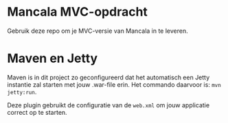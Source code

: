 # Mancala MVC-opdracht

Gebruik deze repo om je MVC-versie van Mancala in te leveren.

# Maven en Jetty

Maven is in dit project zo geconfigureerd dat het automatisch een Jetty instantie zal starten met jouw .war-file erin. Het commando daarvoor is: `mvn jetty:run`.

Deze plugin gebruikt de configuratie van de `web.xml` om jouw applicatie correct op te starten.